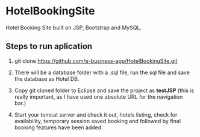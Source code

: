 # HotelBookingSite
Hotel Booking Site built on JSP, Bootstrap and MySQL.

## Steps to run aplication

1) git clone https://github.com/e-business-app/HotelBookingSite.git

2) There will be a database folder with a .sql file, run the sql file and save the database as Hotel DB.

3) Copy git cloned folder to Eclipse and save the project as **testJSP** (this is really important, as I have used one absolute URL for the navigation bar.)

4) Start your tomcat server and check it out, hotels listing, check for availability, temporary session saved booking and followed by final booking features have been added.


